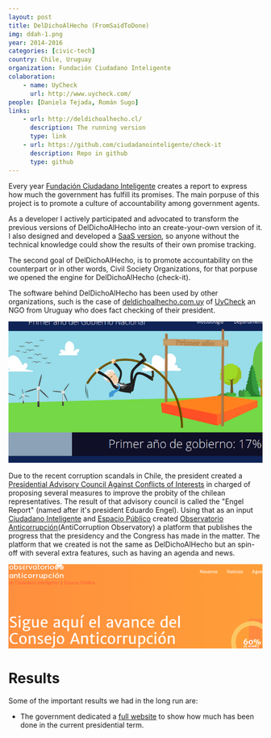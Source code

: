 ```yaml
---
layout: post
title: DelDichoAlHecho (FromSaidToDone)
img: ddah-1.png
year: 2014-2016
categories: [civic-tech]
country: Chile, Uruguay
organization: Fundación Ciudadano Inteligente
colaboration: 
    - name: UyCheck
      url: http://www.uycheck.com/
people: [Daniela Tejada, Román Sugo]
links: 
    - url: http://deldichoalhecho.cl/
      description: The running version
      type: link
    - url: https://github.com/ciudadanointeligente/check-it
      description: Repo in github
      type: github
---
```

Every year [Fundación Ciudadano Inteligente](http://ciudadanointeligente.org) creates a report to express how much the government has fulfill its promises. The main porpuse of this project is to promote a culture of accountability among government agents.

As a developer I actively participated and advocated to transform the previous versions of DelDichoAlHecho into an create-your-own version of it. I also designed and developed a [SaaS version](http://sas.deldichoalhecho.cl), so anyone without the technical knowledge could show the results of their own promise tracking.

The second goal of DelDichoAlHecho, is to promote accountability on the counterpart or in other words, Civil Society Organizations, for that porpuse we opened the engine for DelDichoAlHecho (check-it).

The software behind DelDichoAlHecho has been used by other organizations, such is the case of [deldichoalhecho.com.uy](http://1anogobiernonacional.deldichoalhecho.com.uy/) of [UyCheck](http://uycheck.com/noticias/) an NGO from Uruguay who does fact checking of their president.

![](/images/ddah-2.png)

Due to the recent corruption scandals in Chile, the president created a [Presidential Advisory Council Against Conflicts of Interests](http://consejoanticorrupcion.cl/) in charged of proposing several measures to improve the probity of the chilean representatives. The result of that advisory council is called the "Engel Report" (named after it's president Eduardo Engel). Using that as an input [Ciudadano Inteligente](http://ciudadanointeligente.org) and [Espacio Público](http://espaciopublico.cl) created [Observatorio Anticorrupción](http://observatorioanticorrupcion.cl/)(AntiCorruption Observatory) a platform that publishes the progress that the presidency and the Congress has made in the matter. The platform that we created is not the same as DelDichoAlHecho but an spin-off with several extra features, such as having an agenda and news.

![](/images/ddah-3.png)

Results
=======
Some of the important results we had in the long run are:

* The government dedicated a [full website](http://www.cumplimiento.gob.cl/) to show how much has been done in the current presidential term.